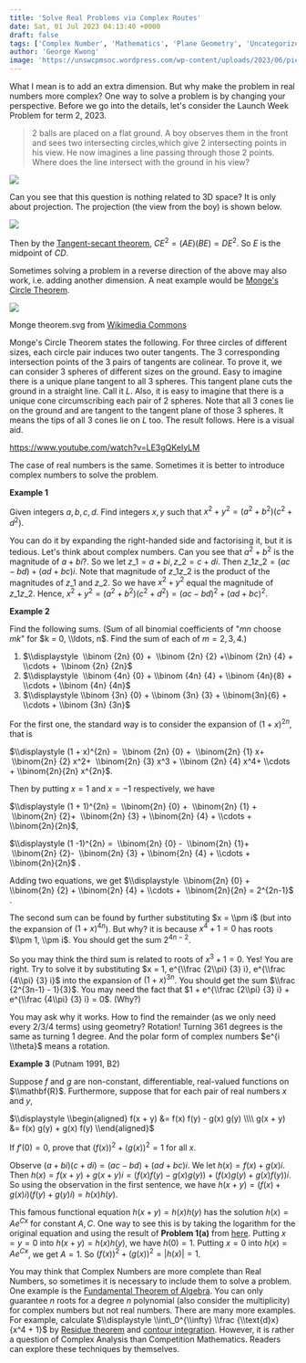 ```yaml
---
title: 'Solve Real Problems via Complex Routes'
date: Sat, 01 Jul 2023 04:13:40 +0000
draft: false
tags: ['Complex Number', 'Mathematics', 'Plane Geometry', 'Uncategorized']
author: 'George Kwong'
image: 'https://unswcpmsoc.wordpress.com/wp-content/uploads/2023/06/picture8.png?w=1024'
---
```


What I mean is to add an extra dimension. But why make the problem in real numbers more complex? One way to solve a problem is by changing your perspective. <!--more--> Before we go into the details, let's consider the Launch Week Problem for term 2, 2023.

> 2 balls are placed on a flat ground. A boy observes them in the front and sees two intersecting circles,which give 2 intersecting points in his view. He now imagines a line passing through those 2 points. Where does the line intersect with the ground in his view?

![](https://unswcpmsoc.wordpress.com/wp-content/uploads/2023/06/picture8.png?w=1024)

Can you see that this question is nothing related to 3D space? It is only about projection. The projection (the view from the boy) is shown below.

![](https://unswcpmsoc.wordpress.com/wp-content/uploads/2023/06/picture9.png?w=717)

Then by the [Tangent-secant theorem](https://en.wikipedia.org/wiki/Tangent%E2%80%93secant_theorem), $CE^2 = (AE)(BE) = DE^2$. So $E$ is the midpoint of $CD$.

Sometimes solving a problem in a reverse direction of the above may also work, i.e. adding another dimension. A neat example would be [Monge's Circle Theorem](https://mathworld.wolfram.com/MongesCircleTheorem.html).

![](https://upload.wikimedia.org/wikipedia/commons/b/b0/Monge_theorem.svg)

Monge theorem.svg from [Wikimedia Commons](https://commons.wikimedia.org/wiki/File:Monge_theorem.svg)

Monge's Circle Theorem states the following. For three circles of different sizes, each circle pair induces two outer tangents. The 3 corresponding intersection points of the 3 pairs of tangents are colinear. To prove it, we can consider 3 spheres of different sizes on the ground. Easy to imagine there is a unique plane tangent to all 3 spheres. This tangent plane cuts the ground in a straight line. Call it $L$. Also, it is easy to imagine that there is a unique cone circumscribing each pair of 2 spheres. Note that all 3 cones lie on the ground and are tangent to the tangent plane of those 3 spheres. It means the tips of all 3 cones lie on $L$ too. The result follows. Here is a visual aid.

https://www.youtube.com/watch?v=LE3gQKeIyLM

The case of real numbers is the same. Sometimes it is better to introduce complex numbers to solve the problem.

**Example 1**

Given integers $a,b,c,d$. Find integers $x,y$ such that $x^2 + y^2 = (a^2 + b^2)(c^2 + d^2)$.

You can do it by expanding the right-handed side and factorising it, but it is tedious. Let's think about complex numbers. Can you see that $a^2 + b^2$ is the magnitude of $a + bi$?. So we let $z\_1 = a + bi, z\_2 = c + di$. Then $z\_1z\_2 = (ac - bd) + (ad + bc)i$. Note that magnitude of $z\_1z\_2$ is the product of the magnitudes of $z\_1$ and $z\_2$. So we have $x^2 + y^2$ equal the magnitude of $z\_1z\_2$. Hence, $x^2 + y^2 = (a^2 + b^2)(c^2 + d^2) = (ac - bd)^2 + (ad + bc)^2$.

**Example 2**

Find the following sums. (Sum of all binomial coefficients of "$mn$ choose $mk$" for $k = 0, \\ldots, n$. Find the sum of each of $m = 2, 3, 4$.)

1.  $\\displaystyle  \\binom {2n} {0} +  \\binom {2n} {2} +\\binom {2n} {4} + \\cdots +  \\binom {2n} {2n}$
2.  $\\displaystyle  \\binom {4n} {0} + \\binom {4n} {4} + \\binom {4n}{8} + \\cdots + \\binom {4n} {4n}$
3.  $\\displaystyle \\binom {3n} {0} + \\binom {3n} {3} + \\binom{3n}{6} + \\cdots + \\binom {3n} {3n}$

For the first one, the standard way is to consider the expansion of $(1 + x)^{2n}$, that is

$\\displaystyle (1 + x)^{2n} =  \\binom {2n} {0} +  \\binom{2n} {1} x+  \\binom{2n} {2} x^2+  \\binom{2n} {3} x^3 + \\binom {2n} {4} x^4+ \\cdots + \\binom{2n}{2n} x^{2n}$.

Then by putting $x = 1$ and $x = -1$ respectively, we have

$\\displaystyle (1 + 1)^{2n} =  \\binom{2n} {0} +  \\binom{2n} {1} +  \\binom{2n} {2}+  \\binom{2n} {3} + \\binom{2n} {4} + \\cdots + \\binom{2n}{2n}$,

$\\displaystyle (1 -1)^{2n} =  \\binom{2n} {0} -  \\binom{2n} {1}+  \\binom{2n} {2}-  \\binom{2n} {3} + \\binom{2n} {4} + \\cdots + \\binom{2n}{2n}$ .

Adding two equations, we get $\\displaystyle  \\binom{2n} {0} + \\binom{2n} {2} + \\binom{2n} {4} + \\cdots +  \\binom{2n}{2n} = 2^{2n-1}$ .

The second sum can be found by further substituting $x = \\pm i$ (but into the expansion of $(1+x)^{4n}$). But why? it is because $x^4 + 1 = 0$ has roots $\\pm 1, \\pm i$. You should get the sum $2^{4n-2}$.

So you may think the third sum is related to roots of $x^3 + 1 = 0$. Yes! You are right. Try to solve it by substituting $x = 1, e^{\\frac {2\\pi} {3} i}, e^{\\frac {4\\pi} {3} i}$ into the expansion of $(1+x)^{3n}$. You should get the sum $\\frac {2^{3n-1} - 1}{3}$. You may need the fact that $1 + e^{\\frac {2\\pi} {3} i} + e^{\\frac {4\\pi} {3} i} = 0$. (Why?)

You may ask why it works. How to find the remainder (as we only need every 2/3/4 terms) using geometry? Rotation! Turning 361 degrees is the same as turning 1 degree. And the polar form of complex numbers $e^{i \\theta}$ means a rotation.

**Example 3** (Putnam 1991, B2)

Suppose $f$ and $g$ are non-constant, differentiable, real-valued functions on $\\mathbf{R}$. Furthermore, suppose that for each pair of real numbers $x$ and $y$,

$\\displaystyle \\begin{aligned} f(x + y) &= f(x) f(y) - g(x) g(y) \\\\ g(x + y) &= f(x) g(y) + g(x) f(y) \\end{aligned}$

If $f'(0) = 0$, prove that $(f(x))^2 + (g(x))^2 = 1$ for all $x$.  
  
Observe $(a + bi)(c + di)= (ac - bd) + (ad + bc)i$. We let $h(x) = f(x) + g(x) i$. Then $h(x) = f(x +y ) + g(x +y) i = (f(x) f(y) - g(x) g(y)) + (f(x) g(y) + g(x) f(y))i$. So using the observation in the first sentence, we have $h(x +y ) = (f(x) + g(x)i)(f(y) + g(y)i) = h(x)h(y)$.

This famous functional equation $h(x +y ) = h(x)h(y)$ has the solution $h(x) = Ae^{Cx}$ for constant $A, C$. One way to see this is by taking the logarithm for the original equation and using the result of **Problem 1(a)** from [here](https://unswcpmsoc.blog/2023/05/30/when-to-use-induction/). Putting $x = y = 0$ into $h(x +y ) = h(x)h(y)$, we have $h(0) = 1$. Putting $x = 0$ into $h(x) = Ae^{Cx}$, we get $A = 1$. So $(f(x))^2 + (g(x))^2 = |h(x)| = 1$.

You may think that Complex Numbers are more complete than Real Numbers, so sometimes it is necessary to include them to solve a problem. One example is the [Fundamental Theorem of Algebra](https://en.wikipedia.org/wiki/Fundamental_theorem_of_algebra). You can only guarantee $n$ roots for a degree $n$ polynomial (also consider the multiplicity) for complex numbers but not real numbers. There are many more examples. For example, calculate $\\displaystyle \\int\_0^{\\infty} \\frac {\\text{d}x} {x^4 + 1}$ by [Residue theorem](https://en.wikipedia.org/wiki/Residue_theorem) and [contour integration](https://en.wikipedia.org/wiki/Contour_integration). However, it is rather a question of Complex Analysis than Competition Mathematics. Readers can explore these techniques by themselves.